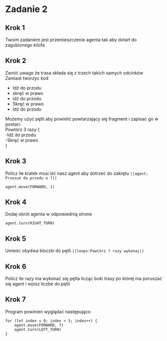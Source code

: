 
# Zadanie 2
## Krok 1
Twoim zadaniem jest przemieszczenie agenta tak aby dotarł do zagubionego kilofa
## Krok 2
Zwróć uwage że trasa składa się z trzech takich samych odcinków <br>
Zamiast tworzyc kod 
- Idź do przodu 
- skręć w prawo
- idź do przodu
- Skręć w prawo
- Idź do przodu

Możemy użyć pętli aby powielić powtarzający się fragment
i zapisać go w postaci<br>
Powtórz 3 razy {<br>
-Idź do przodu<br>
-Skręć w prawo<br>
}<br>

## Krok 3
Policz ile kratek musi iść nasz agent aby dotrzeć do zakrętu ``||agent: Przesuń do przodu o ?||``
```blocks
agent.move(FORWARD, 1)
```
## Krok 4 
Dodaj obrót agenta w odpowiednią strone
```blocks
agent.turn(RIGHT_TURN)
```
## Krok 5 
Umieśc obydwa bloczki do pętli ``||loops:Powtórz ? razy wykonaj||``

## Krok 6 
Policz ile razy ma wykonać się pętla licząc boki trasy po której ma poruszać się agent i wpisz liczbe do pętli

## Krok 7
Program powinien wyglądać następująco 

```blocks
for (let index = 0; index < 3; index++) {
    agent.move(FORWARD, 7)
    agent.turn(LEFT_TURN)
}
```
